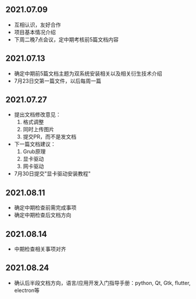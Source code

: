 ## 2021.07.09
* 互相认识，友好合作
* 项目基本情况介绍
* 下周二晚7点会议，定中期考核前5篇文档内容

## 2021.07.13
* 确定中期前5篇文档主题为双系统安装相关以及相关衍生技术介绍
* 7月23日交第一篇文件，以后每周一篇

## 2021.07.27
* 提出文档修改意见：
  1. 格式调整
  2. 同时上传图片
  3. 提交PR，而不是发文档
* 下一篇文档建议：
  1. Grub原理
  2. 显卡驱动
  3. 网卡驱动 
* 7月30日提交"显卡驱动安装教程"

## 2021.08.11
* 确定中期检查前需完成事项
* 确定中期检查后文档方向
 
## 2021.08.14
* 中期检查相关事项对齐

## 2021.08.24
* 确认后半段文档方向，语言/应用开发入门指导手册：python, Qt, Gtk, flutter, electron等
